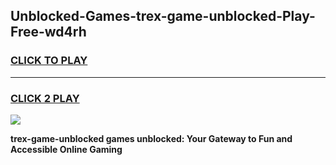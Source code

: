 
## Unblocked-Games-trex-game-unblocked-Play-Free-wd4rh
<h3>
<a href="https://premium76.site?title=trex-game-unblocked&ref=23A">CLICK TO PLAY</a></h3>
<hr>

<h3>
<a href="https://premium76.site?title=trex-game-unblocked&ref=23A">CLICK 2 PLAY</a>
  
</h3>

<a href="https://premium76.site?title=trex-game-unblocked&ref=23A"><img src="https://clearcache.store/games.png"></a>


**trex-game-unblocked games unblocked: Your Gateway to Fun and Accessible Online Gaming**
